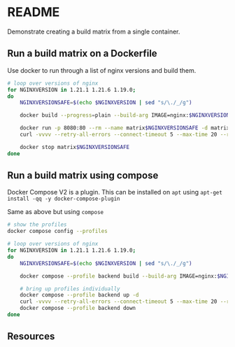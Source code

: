 # README

Demonstrate creating a build matrix from a single container.  

## Run a build matrix on a Dockerfile

Use docker to run through a list of nginx versions and build them.  

```sh
# loop over versions of nginx
for NGINXVERSION in 1.21.1 1.21.6 1.19.0; 
do
    NGINXVERSIONSAFE=$(echo $NGINXVERSION | sed "s/\./_/g")  

    docker build --progress=plain --build-arg IMAGE=nginx:$NGINXVERSION --no-cache -t matrix$NGINXVERSIONSAFE .

    docker run -p 8080:80 --rm --name matrix$NGINXVERSIONSAFE -d matrix$NGINXVERSIONSAFE 
    curl -vvvv --retry-all-errors --connect-timeout 5 --max-time 20 --retry 5 --retry-delay 0 --retry-max-time 40 -Is http://0.0.0.0:8080 | grep Server: 

    docker stop matrix$NGINXVERSIONSAFE
done
```

## Run a build matrix using compose

Docker Compose V2 is a plugin.  This can be installed on `apt` using `apt-get install -qq -y docker-compose-plugin`  

Same as above but using `compose`  

```sh
# show the profiles
docker compose config --profiles  

# loop over versions of nginx
for NGINXVERSION in 1.21.1 1.21.6 1.19.0; 
do
    NGINXVERSIONSAFE=$(echo $NGINXVERSION | sed "s/\./_/g")  

    docker compose --profile backend build --build-arg IMAGE=nginx:$NGINXVERSION

    # bring up profiles individually
    docker compose --profile backend up -d 
    curl -vvvv --retry-all-errors --connect-timeout 5 --max-time 20 --retry 5 --retry-delay 0 --retry-max-time 40 -Is http://0.0.0.0:8080 | grep Server: 
    docker compose --profile backend down 
done
```

## Resources
